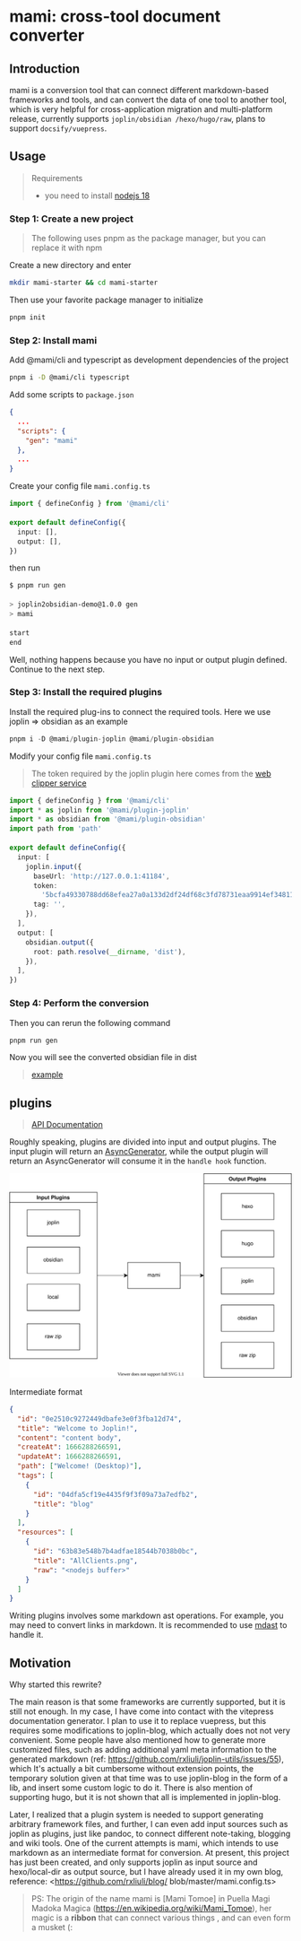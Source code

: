 # mami: cross-tool document converter

## Introduction

mami is a conversion tool that can connect different markdown-based frameworks and tools, and can convert the data of one tool to another tool, which is very helpful for cross-application migration and multi-platform release, currently supports `joplin/obsidian /hexo/hugo/raw`, plans to support `docsify/vuepress`.

## Usage

> Requirements
>
> - you need to install [nodejs 18](https://nodejs.org/en/download/)

### Step 1: Create a new project

> The following uses pnpm as the package manager, but you can replace it with npm

Create a new directory and enter

```sh
mkdir mami-starter && cd mami-starter
```

Then use your favorite package manager to initialize

```sh
pnpm init
```

### Step 2: Install mami

Add @mami/cli and typescript as development dependencies of the project

```sh
pnpm i -D @mami/cli typescript
```

Add some scripts to `package.json`

```json
{
  ...
  "scripts": {
    "gen": "mami"
  },
  ...
}
```

Create your config file `mami.config.ts`

```ts
import { defineConfig } from '@mami/cli'

export default defineConfig({
  input: [],
  output: [],
})
```

then run

```sh
$ pnpm run gen

> joplin2obsidian-demo@1.0.0 gen
> mami

start
end
```

Well, nothing happens because you have no input or output plugin defined. Continue to the next step.

### Step 3: Install the required plugins

Install the required plug-ins to connect the required tools. Here we use joplin => obsidian as an example

```ts
pnpm i -D @mami/plugin-joplin @mami/plugin-obsidian
```

Modify your config file `mami.config.ts`

> The token required by the joplin plugin here comes from the [web clipper service](https://joplinapp.org/clipper/#troubleshooting-the-web-clipper-service)

```ts
import { defineConfig } from '@mami/cli'
import * as joplin from '@mami/plugin-joplin'
import * as obsidian from '@mami/plugin-obsidian'
import path from 'path'

export default defineConfig({
  input: [
    joplin.input({
      baseUrl: 'http://127.0.0.1:41184',
      token:
        '5bcfa49330788dd68efea27a0a133d2df24df68c3fd78731eaa9914ef34811a34a782233025ed8a651677ec303de6a04e54b57a27d48898ff043fd812d8e0b31',
      tag: '',
    }),
  ],
  output: [
    obsidian.output({
      root: path.resolve(__dirname, 'dist'),
    }),
  ],
})
```

### Step 4: Perform the conversion

Then you can rerun the following command

```sh
pnpm run gen
```

Now you will see the converted obsidian file in dist

> [example](https://github.com/rxliuli/mami/tree/master/demos/joplin2obsidian-demo)

## plugins

> [API Documentation](https://paka.dev/npm/@mami/cli@latest/api)

Roughly speaking, plugins are divided into input and output plugins. The input plugin will return an [AsyncGenerator](https://developer.mozilla.org/en-US/docs/Web/JavaScript/Reference/Global_Objects/AsyncGenerator), while the output plugin will return an AsyncGenerator will consume it in the `handle hook` function.

![design](./public/design.drawio.svg)

Intermediate format

```json
{
  "id": "0e2510c9272449dbafe3e0f3fba12d74",
  "title": "Welcome to Joplin!",
  "content": "content body",
  "createAt": 1666288266591,
  "updateAt": 1666288266591,
  "path": ["Welcome! (Desktop)"],
  "tags": [
    {
      "id": "04dfa5cf19e4435f9f3f09a73a7edfb2",
      "title": "blog"
    }
  ],
  "resources": [
    {
      "id": "63b83e548b7b4adfae18544b7038b0bc",
      "title": "AllClients.png",
      "raw": "<nodejs buffer>"
    }
  ]
}
```

Writing plugins involves some markdown ast operations. For example, you may need to convert links in markdown. It is recommended to use [mdast](https://github.com/syntax-tree/mdast) to handle it.

## Motivation

Why started this rewrite?

The main reason is that some frameworks are currently supported, but it is still not enough. In my case, I have come into contact with the vitepress documentation generator. I plan to use it to replace vuepress, but this requires some modifications to joplin-blog, which actually does not not very convenient. Some people have also mentioned how to generate more customized files, such as adding additional yaml meta information to the generated markdown (ref: <https://github.com/rxliuli/joplin-utils/issues/55>), which It's actually a bit cumbersome without extension points, the temporary solution given at that time was to use joplin-blog in the form of a lib, and insert some custom logic to do it. There is also mention of supporting hugo, but it is not shown that all is implemented in joplin-blog.

Later, I realized that a plugin system is needed to support generating arbitrary framework files, and further, I can even add input sources such as joplin as plugins, just like pandoc, to connect different note-taking, blogging and wiki tools. One of the current attempts is mami, which intends to use markdown as an intermediate format for conversion.
At present, this project has just been created, and only supports joplin as input source and hexo/local-dir as output source, but I have already used it in my own blog, reference: <https://github.com/rxliuli/blog/ blob/master/mami.config.ts>

> PS: The origin of the name mami is [Mami Tomoe] in Puella Magi Madoka Magica (https://en.wikipedia.org/wiki/Mami_Tomoe), her magic is a **ribbon** that can connect various things , and can even form a musket (:
